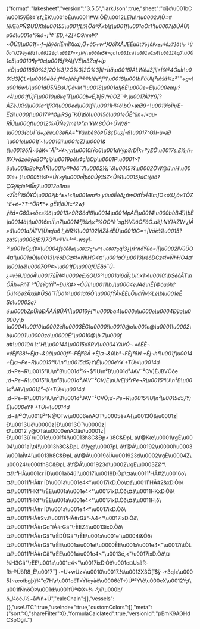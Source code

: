 {"format":"lakesheet","version":"3.5.5","larkJson":true,"sheet":"xí]o\u001bÇ\u0015ÿË&¢´sf¿ÈK\u001bÈu\u0011#W!ÔÊ\u0012L*E)µ\r\u0002J\\Ù±#[ëÆùPÑØUÚXh\u00155\u001fL%Öá®Ä«þ\f\u001f\u001aÒt1¹\u0007(ðÚÀÙ}ø3ó\u001e^¾ió+¡³¢­¯£D;÷Z[÷O9hmÞ?~ÖÚß\u001f=·f¬jåýõrÍÊmÏXka),Ö+å5+w³}QõÏXÅJÉÊùú`t7òjÒFx±;®Óz7]O¦%·³ÛÖo¨UI9ëyê8ï\u0012íç\u0017××jK½\u000e5#¤qc\u001cá\u001aGxÆ\u0011¾qD`\u001c5\u0010¶yª0c\u0015f®Â\fVÉ\n3Zaf+Ìp.éÒ\u00185Ó%3]2Ó%3]2Ó%3]2Ó%3]i¦+Ítå\u0018)ÁLWéJ3]i¦+Ít¥®4ÓuÌt\u001d3]ÇL×\u0019#ãé:fº®c¦ëé:fº®®k¦ëéºfºî\u0018\u001bFüÙl{³u½á¾z²¯¯÷g×\u0016wU\u001dÛ5ÑÐsUÇàvM\"\u0018\u001a!¡­6È\u000e­=È\u000emµ?<Â\u001fÚjF\u0010µßkq¹T\u000b«É¸¥|5\\°rùÒZ¨®,\u0017Â?Y9[?ÂZêJX½\u001a^\fK¥\u000eè\u001fìî\u0011H¼ö\bÔ>æØ9÷\u0019îoÌh/E-Ëzï\u000f\u0017®ªØjµRSg¯KÚ\tìò\u0015õ\u001eÕÊ°ün÷¦«au­RÎÚ\u000f\u0012%/ÛÑeÿmëIÞ²m'¥W.8ÒÒ÷ÜW/8^ \u0003{ðUÍ¯ú+¿ëw_03øRA=¹'¥ãøbè9õÞÛ$çDu¿|-ß\u0017^G}I-ù»¡Ø´\u001e\u001f´~\u0016ïì\u001cZ}\u0001&(_\u0019ôÑ~ôåK«¯ÁÎ\"»¥>¡yr\u0010íÝo6\u001aVÿp8rD|k+ºý£Õ\u0017­s:£½;ñ÷ßX}­våzèöýøßOºçíþ\u0019pè\r¢­çÍãO­þ\u0001P\u0001>?êu\u001bBoÞzÃÑ\u001b®Þðô¯7\u0002½¡¯ô\u0015¾\u0002ÒW@ú\nH_\u0001é+ }\u0005t¾Þ÷Ú{×ý\u000eÏþõ0Úý¦¼Z<Û¾\u0015}ùCt{ëô?ÇGÿïçíèÞßÏný\u0012oßm=<ZÏãÏ^î5Ô¥Ó\u0007jb³±×l<l\u001emªo yüuôÉèð¿ñwOâÝ»ÍÆm]O<ò¦U,å×TÓZ^É+é+?T-ªÖR­¶º+.gË¥|õÚl±²2w}ýëá=G69s«å«s½ð\u0013>9RØôdÍ8\u0014\u0014pÁÉ\u0014\u000bùBÆ)\bÊ\u0014ä\t\u0016mÏÏ\n7\u0014³j¾z\\×²%OOºê¯sg½VüôÖFôÓ.dè]:NÝ}#_ZW·¿lÅ»û\u001d[*ÁTV{Ùæfo6 î_ëíR¾\u00102|ñZ&éËÙ\u0019G=÷|Vóè¾\u0015?za%\u0006fE?}7Ö³l«®V»²^ª-wsy|­º\u001eÖµ(¥×\u0004f`$ÓÓÖæ\u0017g'w^\u0007g`qÍ3¿*\rÍ^nõÝúo=Ì|\u0002IVûÜO4¤'\u001aÒ\u0013\réôDCz¢!=ÑhHO4¤'\u001aÒ\u0013\réôDCz¢!=ÑhHO4¤'\u001aê\u0007ÓP¢>\u001fD\u000fÚÉåô¯Û­¿=v¾UùâôÃ\u0017§ÏN¢\u000e£½OU§º\u001aí6âÏ¿Ui(:x1>\u0010¦\bSéôÂT\nÓÃh÷PñT ª³ÛéÝg­ÝÍ³~ÐúK#>~ÒÙú\u0011\bJ\u0004eJAé\nÊ{_©óuóh?Úú¾õø?ÃxûlÞÛSã¯î´ÍÙö¾\u001a¦6Ô´\u000fÝÂvÉÉLÖudÑv¼Lê\b\u001eÊ Sp\u0002q}é\u000bZpÜïáÐÄÄÁ8ÜÄ1Î\u0016ý{\"\u000bá4\u000e\u000e\u0004Ðÿq\u0000y\b \u0004\u0010\u0002èÍ\u0003ÈG\u0000!\u0010@o\u001e@\u0001\u0002\b\u0001\u0000zó\u0000Ê\"\u0010@\b 7\u000f a#\u0010A \t\"HL\u0014A\u0015d5RV\u0004YAVÓ¬ «éËÊ¬ «éËj²ß8!+Èj¤¬&ûå\u000f²¬FÊj²ßÃ +Èj¤¬&û\b²¬FÊj²ßN +Èj¬h²\u001f\u0014 +Èj¤¬Pe¬R\u0015ªìU\n²\u0015d5}Y¡Ê\u000eY¥ +TÙ!«\u0014d*;d¬Pe¬R\u0015ªìU\n²B\u001d²¾¬$ªìU\n²B\u001d²JAV¨²CV)ÈJBVÕôe*;d¬Pe¬R\u0015ªìU\n²B\u001d²JAV¨²CV)È\nUvÈjú²rPe¬R\u0015ªìU\n²B\u001d²JAV\u0012²¬¦/+TÙ!«\u0014d*;d¬Pe¬R\u0015ªìU\n²B\u001d²JAV¨²CVÓ*;d¬Pe¬R\u0015ªìU\n²\u0015d5}Y¡Ê\u000eY¥ +TÙ!«\u0014d*;d¬&ª²Ó\u0018²\"N@OTw\u0006èñAOT\u0005è±A{\u0013Õ&\u0001z|Ð\u0013Uë\u0000z|Ð\u0013Õ¯\u0000z|Ð\u0012 y@OTã\u0000èñAOäú\u0001z|Ð\u0013ù`\u001e\u001f4!\u0013h8C&Ðp< }8C&ÐpL á\f@Kæ\u0001\rgÈ\u0004\u001aÎ\t4!\u0013h8C&ÐpL á\fy@\u0007pL á\f@Ã\u00192\u0000Í\u0003\u001aÎ\t4!\u0013h8C&ÐpL á\f@Ã\u0019òÎÂ\u001923d\u0002\rgÈ\u0004Z\u00024\u000fh8C&ÐpL á\f@Ã\u001923d\u0002\rgÈ\u0003ZØ°\\¤á\r¹HÃ\u001cr ÍD\u001aö4ü!\u0017i\u0018D.Òp\\¤a\u0011¹HÃ#2\u0016ð\\¤á\u0011¹HÃ#r ÍD\u001a\u001e4<\"\u0017ixD.Òð\\¤á\u0011¹HÃ#2&xD.Òð\\¤á\u0011¹HKf\"\rÈE\u001a\u001e4<\"\u0017ixD.Òð\\¤á\u0011HKxD.Òð\\¤á\u0011¹HKf\"\rÈE\u001a\u001e4<\"\u0017ixD.Òð\\¤á\u0011H;ð\\¤á\u0011¹HÃ#r ÍD\u001a\u001e4<\"\u0017ixD.Òð\\¤á\u0011¹HÃ#2vá\u0011¹HÃ#rGä\"-A4<\"\u0017ixD.Òð\\¤á\u0011¹HÃ#rGd\"íÁ#rGä\"\rÈEZ4\u0013ixD.Òð\\¤á\u0011¹HÃ#rGä\"\rÈDÚGä\"\rÈE\u001a\u001e´\u0004i&Òð\\¤á\u0011¹HÃ#rGä\"\rÈE\u001a\u001et\u0000ÈE\u001a\u001e4<\"\u0017i\tÒL¤á\u0011¹HÃ#rGä\"\rÈE\u001a\u001e4<\"\u0013é,<\"\u0017ixD.Òð\\¤%H3Gä\"\rÈE\u001a\u001e4<\"\u0017ixD.Òð\u001c¤UsãR­R\r®ÚõR8_È\u0017¯]¬*U+wÙz+\u0010\u0017.¼\u0013X3Ö[ï$ÿ¬+3qí«\u0005{~æo\bgþ}¾\"ç7H\r\u001cêT=Ýfòyàê\u0006èT÷)Úª³Ý\\ê\u000eX\u0012Ý;t\u001fÑnöÕÞ\u001d:\u001fÛª©X»¾¬°,ú\u000b/ö_¼öëJ½~åWñ+Û","calcChain":[],"vessels":{},"useUTC":true,"useIndex":true,"customColors":[],"meta":{"sort":0,"shareFilter":0},"formulaCalclated":true,"versionId":"pBmK9AGHdCSpOgiL"}